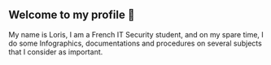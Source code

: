 ## Welcome to my profile 👋
My name is Loris, I am a French IT Security student, and on my spare time, I do some Infographics, documentations and procedures on several subjects that I consider as important.
